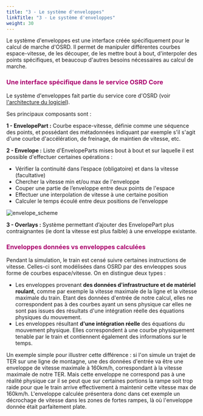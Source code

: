```yaml
---
title: "3 - Le système d'enveloppes"
linkTitle: "3 - Le système d'enveloppes"
weight: 30
---
```


Le système d'enveloppes est une interface créée spécifiquement pour le calcul de marche d'OSRD. Il permet de manipuler différentes courbes espace-vitesse, de les découper, de les mettre bout à bout, d'interpoler des points spécifiques, et beaucoup d'autres besoins nécessaires au calcul de marche.

### <font color=#aa026d>Une interface spécifique dans le service OSRD Core</font>

Le système d'enveloppes fait partie du service core d'OSRD (voir [l'architecture du logiciel](https://dgexsolutions.github.io/osrd-website/fr/users/docs/technical_and_physical_choices/architecture/)).

Ses principaux composants sont :

**1 - EnvelopePart :** Courbe espace-vitesse, définie comme une séquence des points, et possédant des métadonnées indiquant par exemple s'il s'agit d'une courbe d'accélération, de freinage, de maintien de vitesse, etc.

**2 - Envelope :** Liste d'EnvelopeParts mises bout à bout et sur laquelle il est possible d'effectuer certaines opérations :

- Vérifier la continuité dans l’espace (obligatoire) et dans la vitesse (facultative)
- Chercher la vitesse min et/ou max de l'enveloppe
- Couper une partie de l’enveloppe entre deux points de l'espace
- Effectuer une interpolation de vitesse à une certaine position
- Calculer le temps écoulé entre deux positions de l’enveloppe

![envelope_scheme](../envelopes_scheme.png)

**3 - Overlays :** Système permettant d’ajouter des EnvelopePart plus contraignantes (ie dont la vitesse est plus faible) à une enveloppe existante.

### <font color=#aa026d>Enveloppes données vs enveloppes calculées</font>

Pendant la simulation, le train est censé suivre certaines instructions de vitesse. Celles-ci sont modélisées dans OSRD par des envleoppes sous forme de courbes espace/vitesse. On en distingue deux types :

- Les enveloppes provenant **des données d'infrastructure et de matériel roulant**, comme par exemple la vitesse maximale de la ligne et la vitesse maximale du train. Etant des données d'entrée de notre calcul, elles ne correspondent pas à des courbes ayant un sens physique car elles ne sont pas issues des résultats d'une intégration réelle des équations physiques du mouvement.
- Les enveloppes résultant **d'une intégration réelle** des équations du mouvement physique. Elles correspondent à une courbe physiquement tenable par le train et contiennent également des informations sur le temps.

Un exemple simple pour illustrer cette différence : si l'on simule un trajet de TER sur une ligne de montagne, une des données d'entrée va être une enveloppe de vitesse maximale à 160km/h, correspondant à la vitesse maximale de notre TER. Mais cette enveloppe ne correspond pas à une réalité physique car il se peut que sur certaines portions la rampe soit trop raide pour que le train arrive effectivement à maintenir cette vitesse max de 160km/h. L'enveloppe calculée présentera donc dans cet exemple un décrochage de vitesse dans les zones de fortes rampes, là où l'enveloppe donnée était parfaitement plate.
